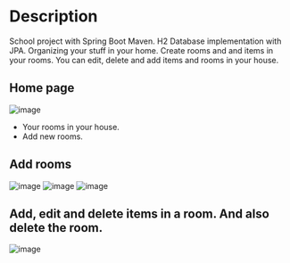 


# Description
School project with Spring Boot Maven. H2 Database implementation with JPA. 
Organizing your stuff in your home. Create rooms and and items in your rooms. You can edit, delete and add items and rooms in your house.

## Home page
![image](https://user-images.githubusercontent.com/56631651/213812957-a6d997da-86d5-4d21-a4e8-1193d0f9f535.png)
- Your rooms in your house.
- Add new rooms.

## Add rooms
![image](https://user-images.githubusercontent.com/56631651/213813191-0ac8d43b-f4d0-4918-9983-b0a758d1e6b3.png)
![image](https://user-images.githubusercontent.com/56631651/213813235-a3525ca6-83cc-4ad5-b180-37830258f699.png)
![image](https://user-images.githubusercontent.com/56631651/213813262-4a2e983a-f0ae-4992-8280-f631ae285f6b.png)



## Add, edit and delete items in a room. And also delete the room.
![image](https://user-images.githubusercontent.com/56631651/213813317-bcc0d671-095a-488b-858a-cc81cd0ec556.png)
